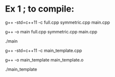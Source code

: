 # Ex 1 ; to compile:


g++ -std=c++11 -c full.cpp symmetric.cpp main.cpp

g++ -o main full.cpp symmetric.cpp main.cpp

./main


g++ -std=c++11 -c main_template.cpp

g++ -o main_template main_template.o

./main_template
